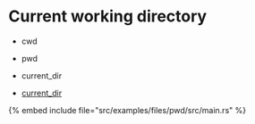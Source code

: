 # Current working directory

* cwd
* pwd
* current_dir

* [current_dir](https://doc.rust-lang.org/std/env/fn.current_dir.html)

{% embed include file="src/examples/files/pwd/src/main.rs" %}


